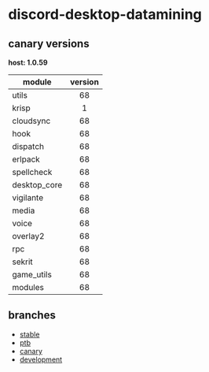 # discord-desktop-datamining

## canary versions

**host: 1.0.59**

| module | version |
| ------ | :-----: |
| utils | 68 |
| krisp | 1 |
| cloudsync | 68 |
| hook | 68 |
| dispatch | 68 |
| erlpack | 68 |
| spellcheck | 68 |
| desktop_core | 68 |
| vigilante | 68 |
| media | 68 |
| voice | 68 |
| overlay2 | 68 |
| rpc | 68 |
| sekrit | 68 |
| game_utils | 68 |
| modules | 68 |

## branches

- [stable](https://github.com/OpenAsar/discord-desktop-datamining/tree/stable)
- [ptb](https://github.com/OpenAsar/discord-desktop-datamining/tree/ptb)
- [canary](https://github.com/OpenAsar/discord-desktop-datamining/tree/canary)
- [development](https://github.com/OpenAsar/discord-desktop-datamining/tree/development)